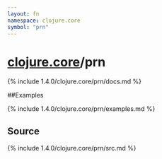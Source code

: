 ```yaml
---
layout: fn
namespace: clojure.core
symbol: "prn"
---
```


# [clojure.core](../)/prn

{% include 1.4.0/clojure.core/prn/docs.md %}

##Examples

{% include 1.4.0/clojure.core/prn/examples.md %}
## Source
{% include 1.4.0/clojure.core/prn/src.md %}

